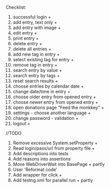 Checklist:
1. successful login +
2. add entry, text only +
3. add entry with image +
4. edit entry +
5. print entry +
6. delete entry +
7. delete all entries +
8. add new tag in entry +
9. select existing tag for entry +
10. remove tag in entry +
11. search entry by value +
12. search entry by tags +
13. reset search results +
14. choose entries by calendar date +
15. change date/time in entry +
16. choose older entry from opened entry +
17. choose newer entry from opened entry +
18. open donations page "Feed the monkkey" +
19. settings - choose another language +
20. change password - validation +
21. logout +

//TODO

1. Remove excessive System.setProperty +
2. Read login/pass/url from property file +
3. Add descriptions into tests
4. Add reasons into assertions
5. Move WebDriverWait into BasePage + partly
6. User 'Reformat code'
7. Add wrapper for click +
8. Add testng.xml for parallel run + partly